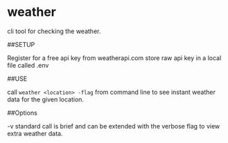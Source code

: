 # weather
cli tool for checking the weather.

##SETUP

Register for a free api key from weatherapi.com
store raw api key in a local file called .env

##USE

call `weather <location> -flag` from command line to see instant weather data for the given location.

##Options

-v standard call is brief and can be extended with the verbose flag to view extra weather data.
